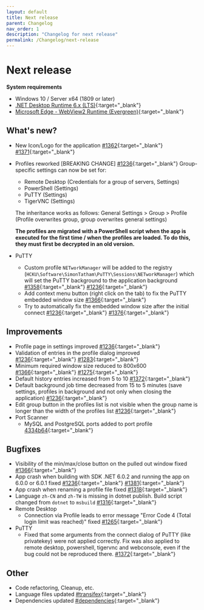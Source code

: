 ```yaml
---
layout: default
title: Next release
parent: Changelog
nav_order: 1
description: "Changelog for next release"
permalink: /Changelog/next-release
---
```


# Next release

**System requirements**
- Windows 10 / Server x64 (1809 or later)
- [.NET Desktop Runtime 6.x (LTS)](https://dotnet.microsoft.com/download/dotnet/6.0){:target="_blank"}
- [Microsoft Edge - WebView2 Runtime (Evergreen)](https://developer.microsoft.com/en-us/microsoft-edge/webview2/){:target="_blank"}

## What's new?
- New Icon/Logo for the application [#1362](https://github.com/BornToBeRoot/NETworkManager/pull/1362){:target="_blank"} [#1371](https://github.com/BornToBeRoot/NETworkManager/pull/1371){:target="_blank"}
- Profiles reworked [BREAKING CHANGE] [#1236](https://github.com/BornToBeRoot/NETworkManager/pull/1236){:target="_blank"}
  Group-specific settings can now be set for:
  - Remote Desktop (Credentials for a group of servers, Settings)
  - PowerShell (Settings)
  - PuTTY (Settings)
  - TigerVNC (Settings)

  The inheritance works as follows: General Settings > Group > Profile (Profile overwrites group, group overwrites general settings)

  **The profiles are migrated with a PowerShell script when the app is executed for the first time / when the profiles are loaded. To do this, they must first be decrypted in an old version.**
  
- PuTTY
  - Custom profile `NETworkManager` will be added to the registry (`HCKU\Software\SimonTatham\PuTTY\Sessions\NETworkManager`) which will set the PuTTY background to the application background [#1358](https://github.com/BornToBeRoot/NETworkManager/pull/1358){:target="_blank"} [#1236](https://github.com/BornToBeRoot/NETworkManager/pull/1236){:target="_blank"}
  - Add context menu button (right click on the tab) to fix the PuTTY embedded window size [#1366](https://github.com/BornToBeRoot/NETworkManager/pull/1366){:target="_blank"}
  - Try to automatically fix the embedded window size after the initial connect [#1236](https://github.com/BornToBeRoot/NETworkManager/pull/1236){:target="_blank"} [#1376](https://github.com/BornToBeRoot/NETworkManager/pull/1376){:target="_blank"}
  
## Improvements
- Profile page in settings improved [#1236](https://github.com/BornToBeRoot/NETworkManager/pull/1236){:target="_blank"}
- Validation of entries in the profile dialog improved [#1236](https://github.com/BornToBeRoot/NETworkManager/pull/1236){:target="_blank"} [#1283](https://github.com/BornToBeRoot/NETworkManager/issues/1283){:target="_blank"}
- Minimum required window size reduced to 800x600 [#1366](https://github.com/BornToBeRoot/NETworkManager/pull/1366){:target="_blank"} [#1275](https://github.com/BornToBeRoot/NETworkManager/issues/1275){:target="_blank"}
- Default history entries increased from 5 to 10 [#1372](https://github.com/BornToBeRoot/NETworkManager/issues/1372){:target="_blank"}
- Default background job time decreased from 15 to 5 minutes (save settings, profiles in background and not only when closing the application) [#1236](https://github.com/BornToBeRoot/NETworkManager/pull/1236){:target="_blank"}
- Edit group button in the profiles list is not visible when the group name is longer than the width of the profiles list [#1236](https://github.com/BornToBeRoot/NETworkManager/pull/1236){:target="_blank"}
- Port Scanner
  - MySQL and PostgreSQL ports added to port profile [4334b64](https://github.com/BornToBeRoot/NETworkManager/commit/4334b649e0f73ab419e524f50c438b128288d8e3){:target="_blank"}

## Bugfixes
- Visibility of the min/max/close button on the pulled out window fixed [#1366](https://github.com/BornToBeRoot/NETworkManager/pull/1366){:target="_blank"}
- App crash when building with SDK .NET 6.0.2 and running the app on 6.0.0 or 6.0.1 fixed [#1236](https://github.com/BornToBeRoot/NETworkManager/pull/1236){:target="_blank"} [#1381](https://github.com/BornToBeRoot/NETworkManager/issues/1381){:target="_blank"}
- App crash when renaming a profile file fixed [#1318](https://github.com/BornToBeRoot/NETworkManager/issues/1318){:target="_blank"}
- Language `zh-CN` and `zh-TW` is missing in dotnet publish. Build script changed from `dotnet` to `msbuild` [#1316](https://github.com/BornToBeRoot/NETworkManager/issues/1316){:target="_blank"}
- Remote Desktop 
  - Connection via Profile leads to error message "Error Code 4 (Total login limit was reached)" fixed [#1265](https://github.com/BornToBeRoot/NETworkManager/issues/1265){:target="_blank"}
- PuTTY
  - Fixed that some arguments from the connect dialog of PuTTY (like privatekey) were not applied correctly. Fix was also applied to remote desktop, powershell, tigervnc and webconsole, even if the bug could not be reproduced there. [#1372](https://github.com/BornToBeRoot/NETworkManager/issues/1372){:target="_blank"}

## Other
- Code refactoring, Cleanup, etc.
- Language files updated [#transifex](https://github.com/BornToBeRoot/NETworkManager/pulls?q=author%3Aapp%2Ftransifex-integration){:target="_blank"}
- Dependencies updated [#dependencies](https://github.com/BornToBeRoot/NETworkManager/pulls?q=author%3Aapp%2Fdependabot){:target="_blank"}
